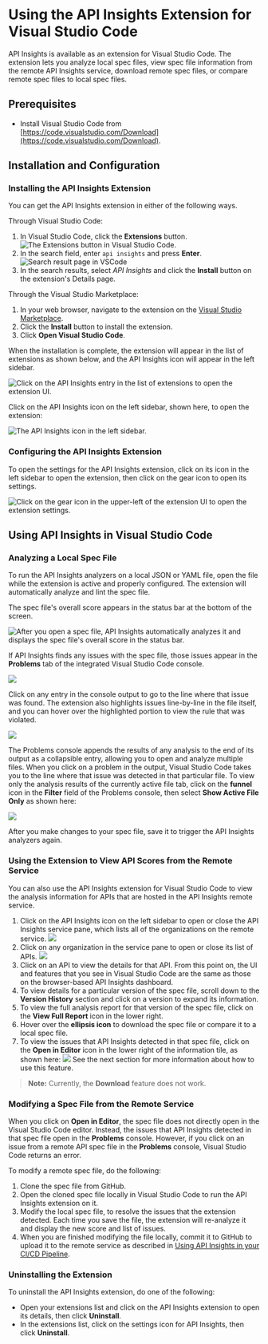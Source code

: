 # Using the API Insights Extension for Visual Studio Code

API Insights is available as an extension for Visual Studio Code. The extension lets you analyze local spec files, view spec file information from the remote API Insights service, download remote spec files, or compare remote spec files to local spec files.

## Prerequisites
* Install Visual Studio Code from [https://code.visualstudio.com/Download](https://code.visualstudio.com/Download).

## Installation and Configuration

### Installing the API Insights Extension

You can get the API Insights extension in either of the following ways.

Through Visual Studio Code:
1. In Visual Studio Code, click the **Extensions** button.
   ![The Extensions button in Visual Studio Code.](/images/extension-button.PNG)
2. In the search field, enter `api insights` and press **Enter**.
   ![Search result page in VSCode](/images/extension-api-insights-in-srp.png)
3. In the search results, select *API Insights* and click the  **Install** button on the extension's Details page.

Through the Visual Studio Marketplace:
1. In your web browser, navigate to the extension on the [Visual Studio Marketplace](https://marketplace.visualstudio.com/items?itemName=CiscoDeveloper.api-insights).
2. Click the **Install** button to install the extension.
3. Click **Open Visual Studio Code**.

When the installation is complete, the extension will appear in the list of extensions as shown below, and the API Insights icon will appear in the left sidebar.

![Click on the API Insights entry in the list of extensions to open the extension UI.](/images/extension-list.PNG)

Click on the API Insights icon on the left sidebar, shown here, to open the extension:

![The API Insights icon in the left sidebar.](/images/extension-icon.PNG)

### Configuring the API Insights Extension

To open the settings for the API Insights extension, click on its icon in the left sidebar to open the extension, then click on the gear icon to open its settings.

![Click on the gear icon in the upper-left of the extension UI to open the extension settings.](/images/extension-settings-icon.png)

## Using API Insights in Visual Studio Code

### Analyzing a Local Spec File

To run the API Insights analyzers on a local JSON or YAML file, open the file while the extension is active and properly configured. The extension will automatically analyze and lint the spec file.

The spec file's overall score appears in the status bar at the bottom of the screen.

![After you open a spec file, API Insights automatically analyzes it and displays the spec file's overall score in the status bar.](/images/extension-score.png)

If API Insights finds any issues with the spec file, those issues appear in the **Problems** tab of the integrated Visual Studio Code console.

![](/images/extension-problems.png)

Click on any entry in the console output to go to the line where that issue was found. The extension also highlights issues line-by-line in the file itself, and you can hover over the highlighted portion to view the rule that was violated.

![](/images/extension-problems-output.png)

The Problems console appends the results of any analysis to the end of its output as a collapsible entry, allowing you to open and analyze multiple files. When you click on a problem in the output, Visual Studio Code takes you to the line where that issue was detected in that particular file. To view only the analysis results of the currently active file tab, click on the **funnel** icon in the **Filter** field of the Problems console, then select **Show Active File Only** as shown here:

![](/images/extension-output-filter.png)

After you make changes to your spec file, save it to trigger the API Insights analyzers again.

### Using the Extension to View API Scores from the Remote Service

You can also use the API Insights extension for Visual Studio Code to view the analysis information for APIs that are hosted in the API Insights remote service.

1. Click on the API Insights icon on the left sidebar to open or close the API Insights service pane, which lists all of the organizations on the remote service.
   ![](/images/extension-ui-collapsed.png)
1. Click on any organization in the service pane to open or close its list of APIs.
   ![](/images/extension-ui-expanded.png)
1. Click on an API to view the details for that API. From this point on, the UI and features that you see in Visual Studio Code are the same as those on the browser-based API Insights dashboard.
1. To view details for a particular version of the spec file, scroll down to the **Version History** section and click on a version to expand its information.
  1. To view the full analysis report for that version of the spec file, click on the **View Full Report** icon in the lower right.
  1. Hover over the **ellipsis icon** to download the spec file or compare it to a local spec file.
  1. To view the issues that API Insights detected in that spec file, click on the **Open in Editor** icon in the lower right of the information tile, as shown here:
    ![](/images/extension-ui-open.png)
    See the next section for more information about how to use this feature.

  > **Note:** Currently, the **Download** feature does not work.

### Modifying a Spec File from the Remote Service

When you click on **Open in Editor**, the spec file does not directly open in the Visual Studio Code editor. Instead, the issues that API Insights detected in that spec file open in the **Problems** console. However, if you click on an issue from a remote API spec file in the **Problems** console, Visual Studio Code returns an error.

To modify a remote spec file, do the following:

1. Clone the spec file from GitHub.
2. Open the cloned spec file locally in Visual Studio Code to run the API Insights extension on it.
3. Modify the local spec file, to resolve the issues that the extension detected. Each time you save the file, the extension will re-analyze it and display the new score and list of issues.
4. When you are finished modifying the file locally, commit it to GitHub to upload it to the remote service as described in [Using API Insights in your CI/CD Pipeline](/guides/cicd-setup-guide.md).

### Uninstalling the Extension

To uninstall the API Insights extension, do one of the following:

* Open your extensions list and click on the API Insights extension to open its details, then click **Uninstall**.
* In the extensions list, click on the settings icon for API Insights, then click **Uninstall**.

